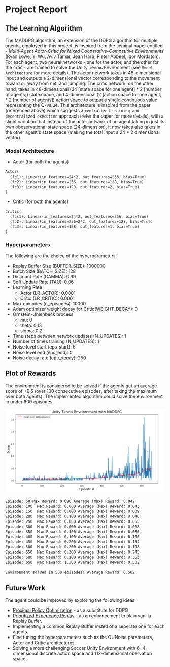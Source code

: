 # Project Report

## The Learning Algorithm

The MADDPG algorithm, an extension of the DDPG algorithm for multiple agents, employed in this project, is inspired from the seminal paper entitled - *Multi-Agent Actor-Critic for Mixed Cooperative-Competitive Environments* (Ryan Lowe, Yi Wu, Aviv Tamar, Jean Harb, Pieter Abbeel, Igor Mordatch). For each agent, two neural networks - one for the actor, and the other for the crtic - are trained to solve the Unity Tennis Environment (see `Model Architecture` for more details). The actor network takes in 48-dimensional input and outputs a 2-dimensional vector corresponding to the movement toward or away from net, and jumping. The critic network, on the other hand, takes in 48-dimensional (24 [state space for one agent] * 2 [number of agents]) state space, and 4-dimensional (2 [action space for one agent] * 2 [number of agents]) action space to output a single continuous value representing the Q-value. This architecture is inspired from the paper (referenced above) which suggests a `centralized training and decentralized execution` approach (refer the paper for more details), with a slight variation that instead of the actor network of an agent taking in just its own obeservational state space (24-dimension), it now takes also takes in the other agent's state space (making the total input a 24 * 2 dimensional vector).


### Model Architecture
- Actor (for both the agents)
```
Actor(
  (fc1): Linear(in_features=24*2, out_features=256, bias=True)
  (fc2): Linear(in_features=256, out_features=128, bias=True)
  (fc3): Linear(in_features=128, out_features=2, bias=True)
)
```

- Critic (for both the agents)
```
Critic(
  (fcs1): Linear(in_features=24*2, out_features=256, bias=True)
  (fc2): Linear(in_features=256+2*2, out_features=128, bias=True)
  (fc3): Linear(in_features=128, out_features=1, bias=True)
)
```

### Hyperparameters
The following are the choice of the hyperparameters:
- Replay Buffer Size (BUFFER_SIZE): 1000000
- Batch Size (BATCH_SIZE): 128
- Discount Rate (GAMMA): 0.99
- Soft Update Rate (TAU): 0.06
- Learning Rate 
	- Actor (LR_ACTOR): 0.0001
	- Critic (LR_CRITIC): 0.0001
- Max episodes (n_episodes): 10000
- Adam optimizer weight decay for Critic(WEIGHT_DECAY): 0
- Ornstein-Uhlenbeck process
	- mu: 0
	- theta: 0.13
	- sigma: 0.2
- Time steps between network updates (N_UPDATES): 1
- Number of times training (N_UPDATES): 1
- Noise level start (eps_start): 6
- Noise level end (eps_end): 0
- Noise decay rate (eps_decay): 250

## Plot of Rewards

The environment is considered to be solved if the agents get an average score of +0.5 (over 100 consecutive episodes, after taking the maximum over both agents). The implemented algorithm could solve the environment in under 600 episodes.


![Results](images/result.png)

```
Episode: 50 Max Reward: 0.090 Average (Max) Reward: 0.042
Episode: 100  Max Reward: 0.000 Average (Max) Reward: 0.043
Episode: 150  Max Reward: 0.000 Average (Max) Reward: 0.039
Episode: 200  Max Reward: 0.100 Average (Max) Reward: 0.046
Episode: 250  Max Reward: 0.000 Average (Max) Reward: 0.055
Episode: 300  Max Reward: 0.000 Average (Max) Reward: 0.058
Episode: 350  Max Reward: 0.100 Average (Max) Reward: 0.080
Episode: 400  Max Reward: 0.100 Average (Max) Reward: 0.106
Episode: 450  Max Reward: 0.200 Average (Max) Reward: 0.154
Episode: 500  Max Reward: 0.200 Average (Max) Reward: 0.198
Episode: 550  Max Reward: 0.300 Average (Max) Reward: 0.245
Episode: 600  Max Reward: 0.100 Average (Max) Reward: 0.353
Episode: 650  Max Reward: 1.200 Average (Max) Reward: 0.502

Environment solved in 550 episodes! Average Reward: 0.502
```

## Future Work
The agent could be improved by exploring the following ideas:

- [Proximal Policy Optimization](https://arxiv.org/abs/1707.06347) - as a substitute for DDPG 
- [Prioritized Experience Replay](https://arxiv.org/abs/1511.05952) - as an enhancement to plain vanilla Replay Buffer.
- Implementing a common Replay Buffer insted of a seperate one for each agents. 
- Fine tuning the hyperparameters such as the OUNoise parameters, Actor and Critic architectures.
- Solving a more challenging Soccer Unity Environment with 6+4-dimensional discrete action space and 112-dimensional obervation space. 
